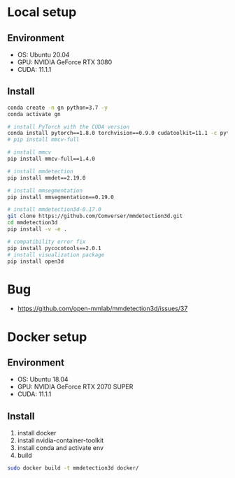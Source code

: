 # Local setup

## Environment

-   OS: Ubuntu 20.04
-   GPU: NVIDIA GeForce RTX 3080
-   CUDA: 11.1.1

## Install

```bash
conda create -n gn python=3.7 -y
conda activate gn

# install PyTorch with the CUDA version
conda install pytorch==1.8.0 torchvision==0.9.0 cudatoolkit=11.1 -c pytorch -c nvidia
# pip install mmcv-full

# install mmcv
pip install mmcv-full==1.4.0

# install mmdetection
pip install mmdet==2.19.0

# install mmsegmentation
pip install mmsegmentation==0.19.0

# install mmdetection3d-0.17.0
git clone https://github.com/Comverser/mmdetection3d.git
cd mmdetection3d
pip install -v -e .

# compatibility error fix
pip install pycocotools==2.0.1
# install visualization package
pip install open3d
```

# Bug

-   https://github.com/open-mmlab/mmdetection3d/issues/37

# Docker setup

## Environment
-   OS: Ubuntu 18.04
-   GPU: NVIDIA GeForce RTX 2070 SUPER
-   CUDA: 11.1.1

## Install
1. install docker
2. install nvidia-container-toolkit
3. install conda and activate env
4. build

```bash
sudo docker build -t mmdetection3d docker/
```
